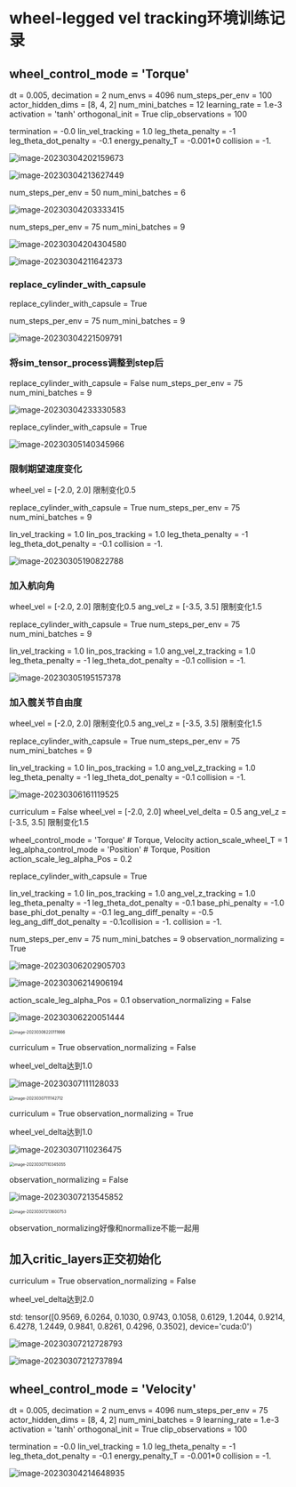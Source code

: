 # wheel-legged vel tracking环境训练记录



## wheel_control_mode = 'Torque'

dt = 0.005, decimation = 2
num_envs = 4096
num_steps_per_env = 100
actor_hidden_dims = [8, 4, 2]
num_mini_batches = 12
learning_rate = 1.e-3
activation = 'tanh'
orthogonal_init = True
clip_observations = 100

termination = -0.0
lin_vel_tracking = 1.0
leg_theta_penalty = -1
leg_theta_dot_penalty = -0.1
energy_penalty_T = -0.001*0
collision = -1.

![image-20230304202159673](http://hongxiwong-pic.oss-cn-beijing.aliyuncs.com/img/image-20230304202159673.png)

![image-20230304213627449](http://hongxiwong-pic.oss-cn-beijing.aliyuncs.com/img/image-20230304213627449.png)

num_steps_per_env = 50
num_mini_batches = 6

![image-20230304203333415](http://hongxiwong-pic.oss-cn-beijing.aliyuncs.com/img/image-20230304203333415.png)

num_steps_per_env = 75
num_mini_batches = 9

![image-20230304204304580](http://hongxiwong-pic.oss-cn-beijing.aliyuncs.com/img/image-20230304204304580.png)

![image-20230304211642373](http://hongxiwong-pic.oss-cn-beijing.aliyuncs.com/img/image-20230304211642373.png)

### replace_cylinder_with_capsule

replace_cylinder_with_capsule = True

num_steps_per_env = 75
num_mini_batches = 9

![image-20230304221509791](http://hongxiwong-pic.oss-cn-beijing.aliyuncs.com/img/image-20230304221509791.png)

### 将sim_tensor_process调整到step后

replace_cylinder_with_capsule = False
num_steps_per_env = 75
num_mini_batches = 9

![image-20230304233330583](http://hongxiwong-pic.oss-cn-beijing.aliyuncs.com/img/image-20230304233330583.png)

replace_cylinder_with_capsule = True

![image-20230305140345966](http://hongxiwong-pic.oss-cn-beijing.aliyuncs.com/img/image-20230305140345966.png)

### 限制期望速度变化

wheel_vel = [-2.0, 2.0] 限制变化0.5

replace_cylinder_with_capsule = True
num_steps_per_env = 75
num_mini_batches = 9

lin_vel_tracking = 1.0
lin_pos_tracking = 1.0
leg_theta_penalty = -1
leg_theta_dot_penalty = -0.1
collision = -1.

![image-20230305190822788](http://hongxiwong-pic.oss-cn-beijing.aliyuncs.com/img/image-20230305190822788.png)

### 加入航向角

wheel_vel = [-2.0, 2.0] 限制变化0.5
ang_vel_z = [-3.5, 3.5] 限制变化1.5

replace_cylinder_with_capsule = True
num_steps_per_env = 75
num_mini_batches = 9

lin_vel_tracking = 1.0
lin_pos_tracking = 1.0
ang_vel_z_tracking = 1.0
leg_theta_penalty = -1
leg_theta_dot_penalty = -0.1
collision = -1.

![image-20230305195157378](http://hongxiwong-pic.oss-cn-beijing.aliyuncs.com/img/image-20230305195157378.png)

### 加入髋关节自由度

wheel_vel = [-2.0, 2.0] 限制变化0.5
ang_vel_z = [-3.5, 3.5] 限制变化1.5

replace_cylinder_with_capsule = True
num_steps_per_env = 75
num_mini_batches = 9

lin_vel_tracking = 1.0
lin_pos_tracking = 1.0
ang_vel_z_tracking = 1.0
leg_theta_penalty = -1
leg_theta_dot_penalty = -0.1
collision = -1.

![image-20230306161119525](http://hongxiwong-pic.oss-cn-beijing.aliyuncs.com/img/image-20230306161119525.png)

curriculum = False
wheel_vel = [-2.0, 2.0]
wheel_vel_delta = 0.5
ang_vel_z = [-3.5, 3.5] 限制变化1.5

wheel_control_mode = 'Torque' # Torque, Velocity
action_scale_wheel_T = 1
leg_alpha_control_mode = 'Position' # Torque, Position
action_scale_leg_alpha_Pos = 0.2

replace_cylinder_with_capsule = True

lin_vel_tracking = 1.0
lin_pos_tracking = 1.0
ang_vel_z_tracking = 1.0
leg_theta_penalty = -1
leg_theta_dot_penalty = -0.1
base_phi_penalty = -1.0
base_phi_dot_penalty = -0.1
leg_ang_diff_penalty = -0.5
leg_ang_diff_dot_penalty = -0.1collision = -1.
collision = -1.

num_steps_per_env = 75
num_mini_batches = 9
observation_normalizing = True

![image-20230306202905703](http://hongxiwong-pic.oss-cn-beijing.aliyuncs.com/img/image-20230306202905703.png)

![image-20230306214906194](http://hongxiwong-pic.oss-cn-beijing.aliyuncs.com/img/image-20230306214906194.png)

action_scale_leg_alpha_Pos = 0.1
observation_normalizing = False

![image-20230306220051444](http://hongxiwong-pic.oss-cn-beijing.aliyuncs.com/img/image-20230306220051444.png)

<img src="http://hongxiwong-pic.oss-cn-beijing.aliyuncs.com/img/image-20230306220111666.png" alt="image-20230306220111666" style="zoom:50%;" />

curriculum = True
observation_normalizing = False

wheel_vel_delta达到1.0

![image-20230307111128033](http://hongxiwong-pic.oss-cn-beijing.aliyuncs.com/img/image-20230307111128033.png)

<img src="http://hongxiwong-pic.oss-cn-beijing.aliyuncs.com/img/image-20230307111142712.png" alt="image-20230307111142712" style="zoom:50%;" />

curriculum = True
observation_normalizing = True

wheel_vel_delta达到1.0

![image-20230307110236475](http://hongxiwong-pic.oss-cn-beijing.aliyuncs.com/img/image-20230307110236475.png)

<img src="http://hongxiwong-pic.oss-cn-beijing.aliyuncs.com/img/image-20230307110345055.png" alt="image-20230307110345055" style="zoom:50%;" />

observation_normalizing = False

![image-20230307213545852](http://hongxiwong-pic.oss-cn-beijing.aliyuncs.com/img/image-20230307213545852.png)

<img src="http://hongxiwong-pic.oss-cn-beijing.aliyuncs.com/img/image-20230307213600753.png" alt="image-20230307213600753" style="zoom:50%;" />

observation_normalizing好像和normallize不能一起用

## 加入critic_layers正交初始化

curriculum = True
observation_normalizing = False

wheel_vel_delta达到2.0

std: tensor([0.9569, 6.0264, 0.1030, 0.9743, 0.1058, 0.6129, 1.2044, 0.9214, 6.4278, 1.2449, 0.9841, 0.8261, 0.4296, 0.3502], device='cuda:0')

![image-20230307212728793](http://hongxiwong-pic.oss-cn-beijing.aliyuncs.com/img/image-20230307212728793.png)

![image-20230307212737894](http://hongxiwong-pic.oss-cn-beijing.aliyuncs.com/img/image-20230307212737894.png)

## wheel_control_mode = 'Velocity'

dt = 0.005, decimation = 2
num_envs = 4096
num_steps_per_env = 75
actor_hidden_dims = [8, 4, 2]
num_mini_batches = 9
learning_rate = 1.e-3
activation = 'tanh'
orthogonal_init = True
clip_observations = 100

termination = -0.0
lin_vel_tracking = 1.0
leg_theta_penalty = -1
leg_theta_dot_penalty = -0.1
energy_penalty_T = -0.001*0
collision = -1.

![image-20230304214648935](http://hongxiwong-pic.oss-cn-beijing.aliyuncs.com/img/image-20230304214648935.png)
